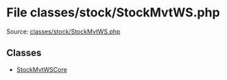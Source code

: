 File classes/stock/StockMvtWS.php
=========

Source: [classes/stock/StockMvtWS.php](https://github.com/PrestaShop/PrestaShop/blob/1.5.3.0/classes/stock/StockMvtWS.php)


Classes
-------

* [StockMvtWSCore](class.StockMvtWSCore.md)

